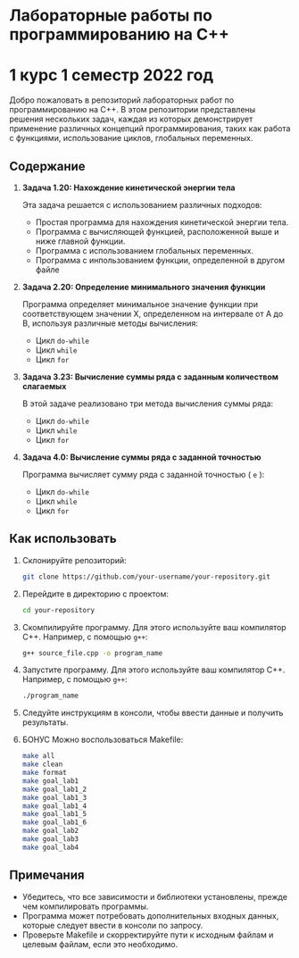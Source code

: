 # Лабораторные работы по программированию на C++
# 1 курс 1 семестр 2022 год

Добро пожаловать в репозиторий лабораторных работ по программированию на C++. В этом репозитории представлены решения нескольких задач, каждая из которых демонстрирует применение различных концепций программирования, таких как работа с функциями, использование циклов, глобальных переменных. 

## Содержание

1. **Задача 1.20: Нахождение кинетической энергии тела**

    Эта задача решается с использованием различных подходов:
    - Простая программа для нахождения кинетической энергии тела.
    - Программа с вычисляющей функцией, расположенной выше и ниже главной функции.
    - Программа с использованием глобальных переменных.
    - Программа с инпользованием функции, определенной в другом файле

2. **Задача 2.20: Определение минимального значения функции**

    Программа определяет минимальное значение функции при соответствующем значении X, определенном на интервале от A до B, используя различные методы вычисления:
    - Цикл `do-while`
    - Цикл `while`
    - Цикл `for`

3. **Задача 3.23: Вычисление суммы ряда с заданным количеством слагаемых**

    В этой задаче реализовано три метода вычисления суммы ряда:
    - Цикл `do-while`
    - Цикл `while`
    - Цикл `for`

4. **Задача 4.0: Вычисление суммы ряда с заданной точностью**

    Программа вычисляет сумму ряда с заданной точностью \( `e` \):
    - Цикл `do-while`
    - Цикл `while`
    - Цикл `for`

## Как использовать

1. Склонируйте репозиторий:
    ```bash
    git clone https://github.com/your-username/your-repository.git
    ```

2. Перейдите в директорию с проектом:
    ```bash
    cd your-repository
    ```

3. Скомпилируйте программу. Для этого используйте ваш компилятор C++. Например, с помощью `g++`:
    ```bash
    g++ source_file.cpp -o program_name
    ```

4. Запустите программу. Для этого используйте ваш компилятор C++. Например, с помощью `g++`:
    ```bash
    ./program_name
    ```

5. Следуйте инструкциям в консоли, чтобы ввести данные и получить результаты.

6. БОНУС Mожно воспользоваться Makefile:
    ```bash
    make all
    make clean
    make format
    make goal_lab1 
    make goal_lab1_2 
    make goal_lab1_3 
    make goal_lab1_4 
    make goal_lab1_5 
    make goal_lab1_6 
    make goal_lab2 
    make goal_lab3 
    make goal_lab4
    ```
    
## Примечания

- Убедитесь, что все зависимости и библиотеки установлены, прежде чем компилировать программы.
- Программа может потребовать дополнительных входных данных, которые следует ввести в консоли по запросу.
- Проверьте Makefile и скорректируйте пути к исходным файлам и целевым файлам, если это необходимо.